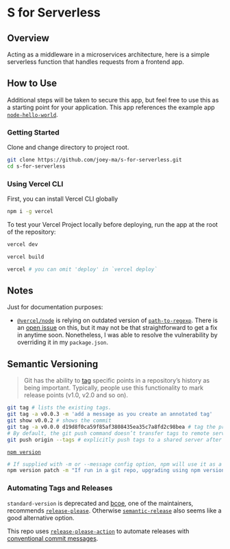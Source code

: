 # S for Serverless

## Overview

Acting as a middleware in a microservices architecture, here is a simple serverless function that handles requests from a frontend app.

## How to Use

Additional steps will be taken to secure this app, but feel free to use this as a starting point for your application. This app references the example app [`node-hello-world`](https://github.com/vercel/examples/tree/main/solutions/node-hello-world).

### Getting Started

Clone and change directory to project root.

```bash
git clone https://github.com/joey-ma/s-for-serverless.git
cd s-for-serverless
```

### Using Vercel CLI

First, you can install Vercel CLI globally

```bash
npm i -g vercel
```

To test your Vercel Project locally before deploying, run the app at the root of the repository:

```bash
vercel dev
```

```bash
vercel build
```

```bash
vercel # you can omit 'deploy' in `vercel deploy`
```

## Notes

Just for documentation purposes: 
- [`@vercel/node`](https://github.com/vercel/vercel/tree/main/packages/node) is relying on outdated version of [`path-to-regexp`](https://github.com/pillarjs/path-to-regexp). There is an [open issue](https://github.com/vercel/vercel/issues/11543) on this, but it may not be that straightforward to get a fix in anytime soon. Nonetheless, I was able to resolve the vulnerability by overriding it in my `package.json`.

## Semantic Versioning

> Git has the ability to [tag](https://git-scm.com/book/en/v2/Git-Basics-Tagging) specific points in a repository’s history as being important. Typically, people use this functionality to mark release points (v1.0, v2.0 and so on).

```bash
git tag # lists the existing tags.
git tag -a v0.0.3 -m 'add a message as you create an annotated tag'
git show v0.0.2 # shows the commit
git tag -a v0.0.0 d19d8f0ca59f85af3808435ea35c7a8fd2c98bea # tag the project after the fact if you forgot
# By default, the git push command doesn’t transfer tags to remote servers. 
git push origin --tags # explicitly push tags to a shared server after you have created them
```

[`npm version`](https://docs.npmjs.com/cli/v8/commands/npm-version) 

```bash
# If supplied with -m or --message config option, npm will use it as a commit message when creating a version commit. If the message config contains %s then that will be replaced with the resulting version number. For example:
npm version patch -m "If run in a git repo, upgrading using npm version patch also create a version commit and tag (\%s: %s)"
```

### Automating Tags and Releases

`standard-version` is deprecated and [bcoe](https://github.com/bcoe), one of the maintainers, recommends [`release-please`](https://github.com/googleapis/release-please). Otherwise [`semantic-release`](https://www.npmjs.com/package/@semantic-release/github) also seems like a good alternative option.

This repo uses [`release-please-action`](https://github.com/googleapis/release-please-action) to automate releases with [conventional commit messages](https://www.conventionalcommits.org/en/v1.0.0/).